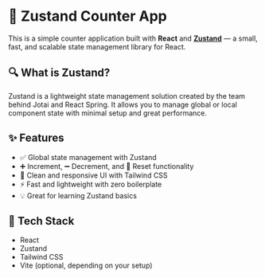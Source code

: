 # 🧠 Zustand Counter App

This is a simple counter application built with **React** and **[Zustand](https://github.com/pmndrs/zustand)** — a small, fast, and scalable state management library for React.

## 🔍 What is Zustand?

Zustand is a lightweight state management solution created by the team behind Jotai and React Spring. It allows you to manage global or local component state with minimal setup and great performance.

## ✨ Features

- ✅ Global state management with Zustand
- ➕ Increment, ➖ Decrement, and 🔁 Reset functionality
- 🎨 Clean and responsive UI with Tailwind CSS
- ⚡ Fast and lightweight with zero boilerplate
- 💡 Great for learning Zustand basics

## 🧪 Tech Stack

- React
- Zustand
- Tailwind CSS
- Vite (optional, depending on your setup)

